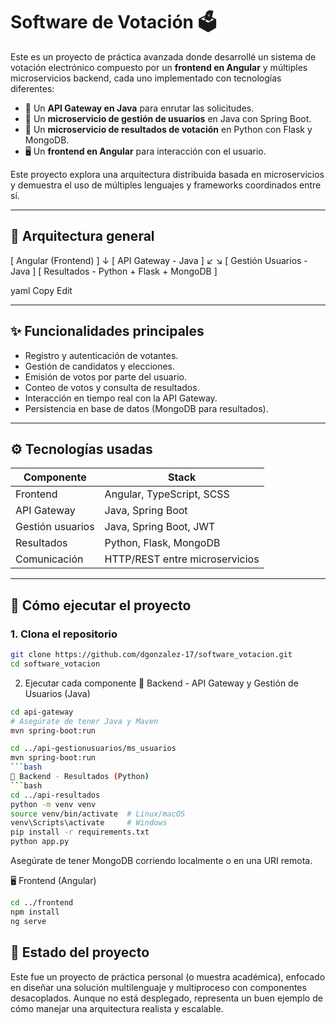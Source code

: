 # Software de Votación 🗳️

Este es un proyecto de práctica avanzada donde desarrollé un sistema de votación electrónico compuesto por un **frontend en Angular** y múltiples microservicios backend, cada uno implementado con tecnologías diferentes:

- 🔐 Un **API Gateway en Java** para enrutar las solicitudes.
- 👤 Un **microservicio de gestión de usuarios** en Java con Spring Boot.
- 🧮 Un **microservicio de resultados de votación** en Python con Flask y MongoDB.
- 🖥️ Un **frontend en Angular** para interacción con el usuario.

Este proyecto explora una arquitectura distribuida basada en microservicios y demuestra el uso de múltiples lenguajes y frameworks coordinados entre sí.

---

## 🧩 Arquitectura general

[ Angular (Frontend) ]
↓
[ API Gateway - Java ]
↙ ↘
[ Gestión Usuarios - Java ] [ Resultados - Python + Flask + MongoDB ]

yaml
Copy
Edit

---

## ✨ Funcionalidades principales

- Registro y autenticación de votantes.
- Gestión de candidatos y elecciones.
- Emisión de votos por parte del usuario.
- Conteo de votos y consulta de resultados.
- Interacción en tiempo real con la API Gateway.
- Persistencia en base de datos (MongoDB para resultados).

---

## ⚙️ Tecnologías usadas

| Componente        | Stack                         |
|-------------------|-------------------------------|
| Frontend          | Angular, TypeScript, SCSS     |
| API Gateway       | Java, Spring Boot             |
| Gestión usuarios  | Java, Spring Boot, JWT        |
| Resultados        | Python, Flask, MongoDB        |
| Comunicación      | HTTP/REST entre microservicios |

---

## 🚀 Cómo ejecutar el proyecto

### 1. Clona el repositorio

```bash
git clone https://github.com/dgonzalez-17/software_votacion.git
cd software_votacion
```
2. Ejecutar cada componente
🧠 Backend - API Gateway y Gestión de Usuarios (Java)
```bash
cd api-gateway
# Asegúrate de tener Java y Maven
mvn spring-boot:run
```
```bash
cd ../api-gestionusuarios/ms_usuarios
mvn spring-boot:run
```bash
🧪 Backend - Resultados (Python)
```bash
cd ../api-resultados
python -m venv venv
source venv/bin/activate  # Linux/macOS
venv\Scripts\activate     # Windows
pip install -r requirements.txt
python app.py
```
Asegúrate de tener MongoDB corriendo localmente o en una URI remota.

🖥️ Frontend (Angular)
```bash
cd ../frontend
npm install
ng serve
```
## 📌 Estado del proyecto
Este fue un proyecto de práctica personal (o muestra académica), enfocado en diseñar una solución multilenguaje y multiproceso con componentes desacoplados.
Aunque no está desplegado, representa un buen ejemplo de cómo manejar una arquitectura realista y escalable.
